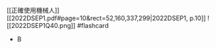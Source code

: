 [[正確使用機械人]]
[[2022DSEP1.pdf#page=10&rect=52,160,337,299|2022DSEP1, p.10]]
![[2022DSEP1Q40.png]] #flashcard 
- B
<!--ID: 1730705096540-->

